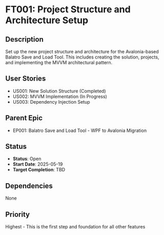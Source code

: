 # FT001: Project Structure and Architecture Setup

## Description
Set up the new project structure and architecture for the Avalonia-based Balatro Save and Load Tool. This includes creating the solution, projects, and implementing the MVVM architectural pattern.

## User Stories
- US001: New Solution Structure (Completed)
- US002: MVVM Implementation (In Progress)
- US003: Dependency Injection Setup

## Parent Epic
- EP001: Balatro Save and Load Tool - WPF to Avalonia Migration

## Status
- **Status**: Open
- **Start Date**: 2025-05-19
- **Target Completion**: TBD

## Dependencies
None

## Priority
Highest - This is the first step and foundation for all other features
